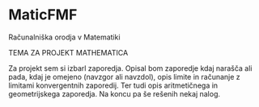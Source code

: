 # MaticFMF

Računalniška orodja v Matematiki

TEMA ZA PROJEKT MATHEMATICA

Za projekt sem si izbarl zaporedja. Opisal bom zaporedje kdaj narašča ali pada, kdaj je omejeno (navzgor ali navzdol), 
opis limite in računanje z limitami konvergentnih zaporedij.
Ter tudi opis aritmetičnega in geometrijskega zaporedja. Na koncu pa še rešenih nekaj nalog.
